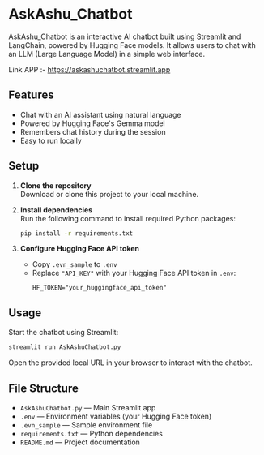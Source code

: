 # AskAshu_Chatbot

AskAshu_Chatbot is an interactive AI chatbot built using Streamlit and LangChain, powered by Hugging Face models. It allows users to chat with an LLM (Large Language Model) in a simple web interface.

Link APP :- https://askashuchatbot.streamlit.app

## Features

- Chat with an AI assistant using natural language
- Powered by Hugging Face's Gemma model
- Remembers chat history during the session
- Easy to run locally

## Setup

1. **Clone the repository**  
   Download or clone this project to your local machine.

2. **Install dependencies**  
   Run the following command to install required Python packages:
   ```sh
   pip install -r requirements.txt
   ```

3. **Configure Hugging Face API token**  
   - Copy `.evn_sample` to `.env`  
   - Replace `"API_KEY"` with your Hugging Face API token in `.env`:
     ```
     HF_TOKEN="your_huggingface_api_token"
     ```

## Usage

Start the chatbot using Streamlit:

```sh
streamlit run AskAshuChatbot.py
```

Open the provided local URL in your browser to interact with the chatbot.

## File Structure

- `AskAshuChatbot.py` — Main Streamlit app
- `.env` — Environment variables (your Hugging Face token)
- `.evn_sample` — Sample environment file
- `requirements.txt` — Python dependencies
- `README.md` — Project documentation
